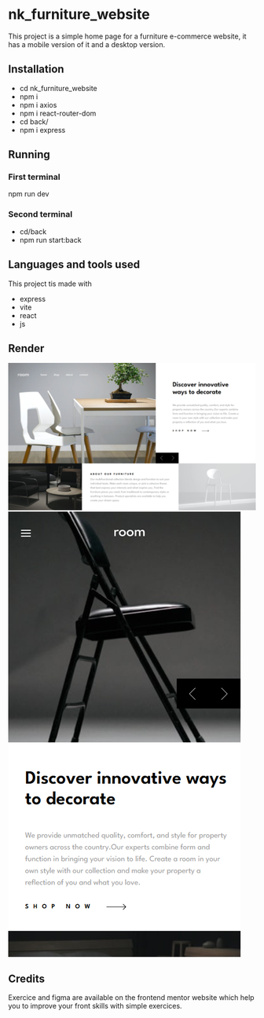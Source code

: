 # nk_furniture_website

This project is a simple home page for a furniture e-commerce website, it has a mobile version of it and a desktop version.

## Installation

  - cd nk_furniture_website
  - npm i 
  - npm i axios
  - npm i react-router-dom
  - cd back/
  - npm i express


## Running

### First terminal
  
  npm run dev

### Second terminal

  - cd/back
  - npm run start:back
  

## Languages and tools used

This project tis made with
  - express
  - vite
  - react
  - js

## Render

![Alt text](./nk_furniture_website/src/assets/render/render_desktop.png)
![Alt text](./nk_furniture_website/src/assets/render/render_mobile.png)

## Credits

Exercice and figma are available on the frontend mentor website which help you to improve your front skills with simple exercices.

